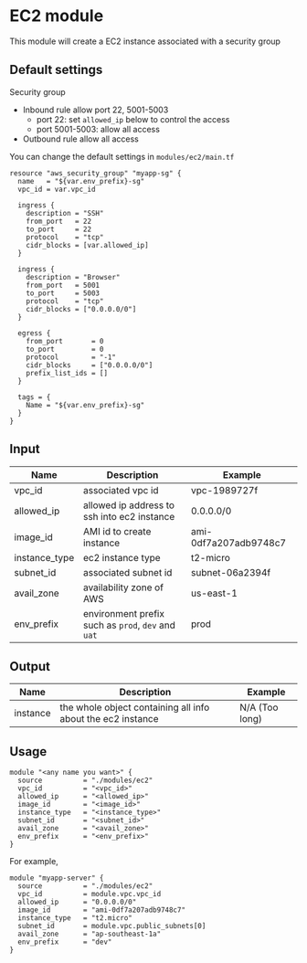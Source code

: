 # EC2 module

This module will create a EC2 instance associated with a security group

## Default settings

Security group

- Inbound rule allow port 22, 5001-5003
  - port 22: set `allowed_ip` below to control the access
  - port 5001-5003: allow all access
- Outbound rule allow all access

You can change the default settings in `modules/ec2/main.tf`

```
resource "aws_security_group" "myapp-sg" {
  name   = "${var.env_prefix}-sg"
  vpc_id = var.vpc_id

  ingress {
    description = "SSH"
    from_port   = 22
    to_port     = 22
    protocol    = "tcp"
    cidr_blocks = [var.allowed_ip]
  }

  ingress {
    description = "Browser"
    from_port   = 5001
    to_port     = 5003
    protocol    = "tcp"
    cidr_blocks = ["0.0.0.0/0"]
  }

  egress {
    from_port       = 0
    to_port         = 0
    protocol        = "-1"
    cidr_blocks     = ["0.0.0.0/0"]
    prefix_list_ids = []
  }

  tags = {
    Name = "${var.env_prefix}-sg"
  }
}
```

## Input

| Name          | Description                                        | Example               |
| ------------- | -------------------------------------------------- | --------------------- |
| vpc_id        | associated vpc id                                  | vpc-1989727f          |
| allowed_ip    | allowed ip address to ssh into ec2 instance        | 0.0.0.0/0             |
| image_id      | AMI id to create instance                          | ami-0df7a207adb9748c7 |
| instance_type | ec2 instance type                                  | t2-micro              |
| subnet_id     | associated subnet id                               | subnet-06a2394f       |
| avail_zone    | availability zone of AWS                           | us-east-1             |
| env_prefix    | environment prefix such as `prod`, `dev` and `uat` | prod                  |

## Output

| Name     | Description                                                 | Example        |
| -------- | ----------------------------------------------------------- | -------------- |
| instance | the whole object containing all info about the ec2 instance | N/A (Too long) |

## Usage

```
module "<any name you want>" {
  source          = "./modules/ec2"
  vpc_id          = "<vpc_id>"
  allowed_ip      = "<allowed_ip>"
  image_id        = "<image_id>"
  instance_type   = "<instance_type>"
  subnet_id       = "<subnet_id>"
  avail_zone      = "<avail_zone>"
  env_prefix      = "<env_prefix>"
}
```

For example,

```
module "myapp-server" {
  source          = "./modules/ec2"
  vpc_id          = module.vpc.vpc_id
  allowed_ip      = "0.0.0.0/0"
  image_id        = "ami-0df7a207adb9748c7"
  instance_type   = "t2.micro"
  subnet_id       = module.vpc.public_subnets[0]
  avail_zone      = "ap-southeast-1a"
  env_prefix      = "dev"
}
```
